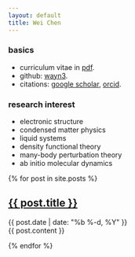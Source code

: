 ```yaml
---
layout: default
title: Wei Chen
---
```

### basics
* curriculum vitae in [pdf](cv.pdf).
* github: [wayn3](http://github.com/wayn3).
* citations: 
  [google scholar](https://scholar.google.com/citations?user=ouy6ESIAAAAJa),
  [orcid](http://orcid.org/0000-0002-7496-0341).

### research interest
- electronic structure 
- condensed matter physics
- liquid systems
- density functional theory
- many-body perturbation theory
- ab initio molecular dynamics

{% for post in site.posts %}

<article class='post'>
  <h1 class='post-title'>
    <a href="{{ site.path }}{{ post.url }}">
      {{ post.title }}
    </a>
  </h1>
  <div class="post-date">{{ post.date | date: "%b %-d, %Y" }}</div>
  {{ post.content }}
</article>

{% endfor %}


